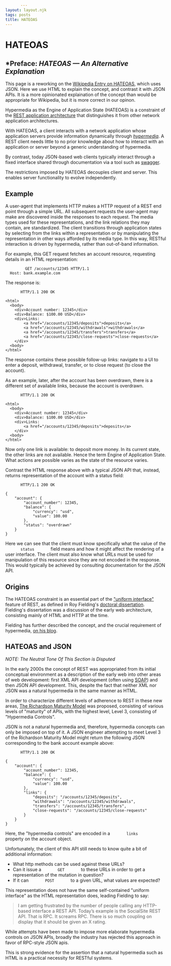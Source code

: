 ```yaml
---
layout: layout.njk
tags: posts
title: HATEOAS
---
```


<link rel="preconnect" href="https://fonts.googleapis.com">
<link rel="preconnect" href="https://fonts.gstatic.com" crossorigin>
<link href="https://fonts.googleapis.com/css2?family=Lexend+Zetta:wght@900&display=swap&text=HATEOAS" rel="stylesheet">
<link href="https://fonts.googleapis.com/css2?family=Lexend+Zetta:wght@900&display=swap" rel="stylesheet"> 

# HATEOAS

<section>

## *Preface: _HATEOAS &mdash; An Alternative Explanation_

This page is a reworking on the [Wikipedia Entry on HATEOAS](https://en.wikipedia.org/wiki/HATEOAS), which uses JSON.
Here we use HTML to explain the concept, and contrast it with JSON APIs.  It is a more opinionated explaination of the
concept than would be appropriate for Wikipedia, but it is more correct in our opinon.

</section>

Hypermedia as the Engine of Application State (HATEOAS) is a constraint of the [REST application architecture](https://en.wikipedia.org/wiki/Representational_state_transfer) that distinguishes it from other network application architectures.

With HATEOAS, a client interacts with a network application whose application servers provide information dynamically through [*hypermedia*](https://en.wikipedia.org/wiki/Hypermedia). A REST client needs little to no prior knowledge about how to interact with an application or server beyond a generic understanding of hypermedia.

By contrast, today JSON-based web clients typically interact through a fixed interface shared through documentation via a tool
such as [swagger](https://swagger.io/). 

The restrictions imposed by HATEOAS decouples client and server. This enables server functionality to evolve independently.

## Example

A user-agent that implements HTTP makes a HTTP request of a REST end point through a simple URL. All subsequent requests the user-agent may make are discovered inside the responses to each request. The media types used for these representations, and the link relations they may contain, are standardized. The client transitions through application states by selecting from the links within a representation or by manipulating the representation in other ways afforded by its media type. In this way, RESTful interaction is driven by hypermedia, rather than out-of-band information.

For example, this GET request fetches an account resource, requesting details in an HTML representation:

```http request
  GET /accounts/12345 HTTP/1.1
  Host: bank.example.com
```
The response is:

```http request
HTTP/1.1 200 OK

<html>
  <body>
    <div>Account number: 12345</div>
    <div>Balance: $100.00 USD</div>
    <div>Links:
        <a href="/accounts/12345/deposits">deposits</a>
        <a href="/accounts/12345/withdrawals">withdrawals</a>
        <a href="/accounts/12345/transfers">transfers</a>
        <a href="/accounts/12345/close-requests">close-requests</a>
    </div>
  <body>
</html>
```

The response contains these possible follow-up links: navigate to a UI to enter a deposit, withdrawal, transfer, or to close request (to close the account).

As an example, later, after the account has been overdrawn, there is a different set of available links, because the account is overdrawn.

```http request
HTTP/1.1 200 OK

<html>
  <body>
    <div>Account number: 12345</div>
    <div>Balance: $100.00 USD</div>
    <div>Links:
        <a href="/accounts/12345/deposits">deposits</a>
    </div>
  <body>
</html>
```

Now only one link is available: to deposit more money. In its current state, the other links are not available. Hence the term Engine of Application State. What actions are possible varies as the state of the resource varies.

Contrast the HTML response above with a typical JSON API that, instead, returns representation of the account with a status field:

```http request
HTTP/1.1 200 OK

{
    "account": {
        "account_number": 12345,
        "balance": {
            "currency": "usd",
            "value": 100.00
        },
        "status": "overdrawn"
    }
}
```

Here we can see that the client must know specifically what the value of the `status` field means and how it might affect
the rendering of a user interface.  The client must also know what URLs must be used for manipulation of this resource
since they are not encoded in the response.  This would typically be achieved by consulting documentation for the JSON
API.

## Origins

The HATEOAS constraint is an essential part of the ["uniform interface"](https://en.wikipedia.org/wiki/Representational_state_transfer#Uniform_interface) feature of REST, as defined in Roy Fielding's [doctoral dissertation](https://www.ics.uci.edu/~fielding/pubs/dissertation/top.htm). Fielding's dissertation was a discussion of the
early web architecture, consisting mainly of HTML and HTTP at the time.

Fielding has further described the concept, and the crucial requirement of hypermedia, [on his blog](https://roy.gbiv.com/untangled/2008/rest-apis-must-be-hypertext-driven).

## HATEOAS and JSON

*NOTE: The Neutral Tone Of This Section is Disputed*

In the early 2000s the concept of REST was appropriated from its initial conceptual environment as a description of the early web into other areas of web development: first XML API development (often using [SOAP](https://en.wikipedia.org/wiki/SOAP)) and then JSON API development.  This, despite the fact that neither XML nor JSON was a natural hypermedia in the same manner as HTML.

In order to characterize different levels of adherence to REST in these new areas, [The Richardson Maturity Model](https://en.wikipedia.org/wiki/Richardson_Maturity_Model) was proposed, consisting of various levels of "maturity" of APIs, with the highest level,
Level 3, consisting of "Hypermedia Controls".

JSON is not a natural hypermedia and, therefore, hypermedia concepts can only be imposed on top of it.  A JSON engineer
attempting to meet Level 3 of the Richardson Maturity Model might return the following JSON corresponding to the
bank account example above:

```http request
HTTP/1.1 200 OK

{
    "account": {
        "account_number": 12345,
        "balance": {
            "currency": "usd",
            "value": 100.00
        },
        "links": {
            "deposits": "/accounts/12345/deposits",
            "withdrawals": "/accounts/12345/withdrawals",
            "transfers": "/accounts/12345/transfers",
            "close-requests": "/accounts/12345/close-requests"
        }
    }
}
```

Here, the "hypermedia controls" are encoded in a `links` property on the account object.

Unfortunately, the client of this API still needs to know quite a bit of additional information: 

* What http methods can be used against these URLs?
* Can it issue a `GET` to these URLs in order to get a representation of the mutation in question?
* If it can `POST` to a given URL, what values are expected?

This representation does not have the same self-contained "uniform interface" as the HTML representation does, leading
Fielding to say:

> I am getting frustrated by the number of people calling any HTTP-based interface a REST API. Today’s example is the SocialSite REST API. That is RPC. It screams RPC. There is so much coupling on display that it should be given an X rating.

While attempts have been made to impose more elaborate hypermedia controls on JSON APIs, broadly the industry has rejected
this approach in favor of RPC-style JSON apis.  

This is strong evidence for the assertion that a natural hypermedia such as HTML is a practical
necessity for RESTful systems.

<style>
  .content {
    font-family: 'Source Serif Pro', serif;
  }

  .content h1 {
    font-family: 'Lexend Zetta', Haettenschweiler, Impact, sans-serif;
  }

  .content pre, code {
    background: none;
    padding: none;
    margin: 0 4em;
  }
</style>
